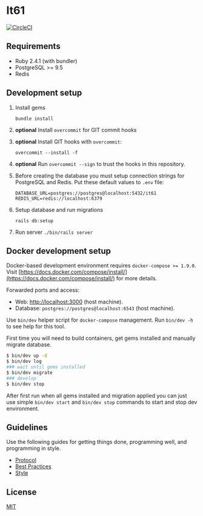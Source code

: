 # It61
[![CircleCI](https://circleci.com/gh/IT61/it61-rails.svg?style=svg)](https://circleci.com/gh/IT61/it61-rails)

## Requirements

- Ruby 2.4.1 (with bundler)
- PostgreSQL >= 9.5
- Redis

## Development setup

1. Install gems

    `bundle install`

2. **optional** Install `overcommit` for GIT commit hooks
3. **optional** Install GIT hooks with `overcommit`:

    ```
    overcommit --install -f
    ```

4. **optional** Run `overcommit --sign` to trust the hooks in this repository.
5. Before creating the database you must setup connection strings for PostgreSQL and Redis. Put these default values to `.env` file:

    ```
    DATABASE_URL=postgres://postgres@localhost:5432/it61
    REDIS_URL=redis://localhost:6379
    ```

6. Setup database and run migrations

    ```
    rails db:setup
    ```

7. Run server
    `./bin/rails server`

## Docker development setup

Docker-based development environment requires `docker-compose >= 1.9.0`.  
Visit [https://docs.docker.com/compose/install/](https://docs.docker.com/compose/install/) for more details.

Forwarded ports and access:

* Web: [http://localhost:3000](http://localhost:3000) (host machine).
* Database: `postgres://postgres@localhost:6543` (host machine).

Use `bin/dev` helper script for `docker-compose` management. Run `bin/dev -h` to see help for this tool.

First time you will need to build containers, get gems installed and manually migrate database.

```bash
$ bin/dev up -d
$ bin/dev log
### wait until gems installed
$ bin/dev migrate
### develop
$ bin/dev stop
```

After first run when all gems installed and migration applied you can just use simple `bin/dev start`
and `bin/dev stop` commands to start and stop dev environment.

## Guidelines

Use the following guides for getting things done, programming well, and
programming in style.

* [Protocol](http://github.com/thoughtbot/guides/blob/master/protocol)
* [Best Practices](http://github.com/thoughtbot/guides/blob/master/best-practices)
* [Style](http://github.com/thoughtbot/guides/blob/master/style)

## License

[MIT](https://github.com/IT61/it61-rails/blob/master/LICENSE)